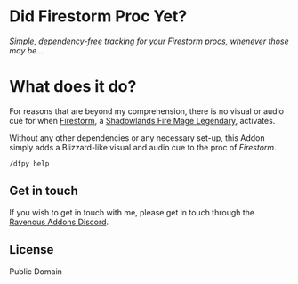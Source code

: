 # Did Firestorm Proc Yet?

*Simple, dependency-free tracking for your Firestorm procs, whenever those may be...*

# What does it do?

For reasons that are beyond my comprehension, there is no visual or audio cue for when [Firestorm](https://www.wowhead.com/spell=333097/firestorm), a [Shadowlands Fire Mage Legendary](https://www.wowhead.com/item=183275/memory-of-the-firestorm), activates.

Without any other dependencies or any necessary set-up, this Addon simply adds a Blizzard-like visual and audio cue to the proc of *Firestorm*.

`/dfpy help`

## Get in touch

If you wish to get in touch with me, please get in touch through the [Ravenous Addons Discord](https://discord.gg/9XeTpbcjzu).

## License

Public Domain
